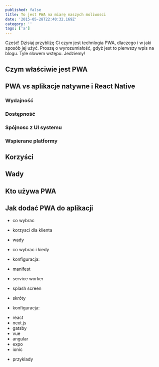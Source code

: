 ```yaml
---
published: false
title: To jest PWA na miarę naszych moliwosci
date: '2015-05-28T22:40:32.169Z'
category: ''
tags: ['a']
---
```


Cześć! Dzisiaj przybliżę Ci czym jest technlogia PWA, dlaczego i w jaki sposób jej użyć. Proszę o wyrozumiałość, gdyż jest to pierwszy wpis na blogu. Tyle słowem wstępu. Jedziemy!

## Czym właściwie jest PWA

<!-- PWA, czyli Progressive Web App(lication) to typ aplikacji webowej, którą można zainstalować (a właściwie dodać do ekranu aplikacji) na dowolnym urządzeniu. Jedynym warunkiem koniecznym do jej uruchomienia jest przeglądarka wspierająca PWA (tutaj możesz znaleźć pełną listę wsparcia). Kolejną cechę Progressive Web App jest działanie w trybie offline. Komponenty potrzebne do działania programu zostanią pobrane przy pierwszym jego uruchomieniu i zapisana na naszym urządzeniu. Oprócz zwiększenia szybkości działania programu, pozwoli to na wyświetlenie zapamiętanch danych lub stosownego komunikatu, kiedy użytkownik znajdzie się poza dostępem do internetu. -->

<!-- - o PWA -->

## PWA vs aplikacje natywne i React Native

### Wydajność

### Dostępność

### Spójnosc z UI systemu

### Wspierane platformy

<!-- - porównaie mozliwosci -->
<!-- - wydajnosc
- dostępnosc
- spójnosc z UI systemu
- wspierane platformy -->

<!-- ##  -->

## Korzyści

## Wady

## Kto używa PWA

## Jak dodać PWA do aplikacji

- co wybrac

- korzysci dla klienta

- wady

- co wybrac i kiedy

- konfiguracja:
- manifest
- service worker
- splash screen
- skróty

- konfiguracja:
* react
* next.js
* gatsby
* vue
* angular
* expo
* ionic

- przyklady
